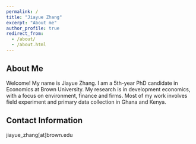 ```yaml
---
permalink: /
title: "Jiayue Zhang"
excerpt: "About me"
author_profile: true
redirect_from: 
  - /about/
  - /about.html
---
```


About Me
---

Welcome! My name is Jiayue Zhang. I am a 5th-year PhD candidate in Economics at Brown University. My research is in development economics, with a focus on environment, finance and firms. Most of my work involves field experiment and primary data collection in Ghana and Kenya.

Contact Information
---

jiayue_zhang[at]brown.edu

